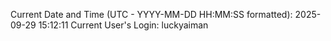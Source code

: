 Current Date and Time (UTC - YYYY-MM-DD HH:MM:SS formatted): 2025-09-29 15:12:11
Current User's Login: luckyaiman
